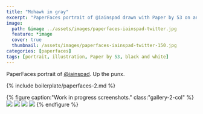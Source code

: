```yaml
---
title: "Mohawk in gray"
excerpt: "PaperFaces portrait of @iainspad drawn with Paper by 53 on an iPad."
image: 
  path: &image ../assets/images/paperfaces-iainspad-twitter.jpg 
  feature: *image
  cover: true
  thumbnail: /assets/images/paperfaces-iainspad-twitter-150.jpg
categories: [paperfaces]
tags: [portrait, illustration, Paper by 53, black and white]
---
```


PaperFaces portrait of [@iainspad](https://twitter.com/iainspad). Up the punx.

{% include boilerplate/paperfaces-2.md %}

{% figure caption:"Work in progress screenshots." class:"gallery-2-col" %}
[![](/assets/images/paperfaces-iainspad-process-1-600.jpg)](/assets/images/paperfaces-iainspad-process-1-lg.jpg)
[![](/assets/images/paperfaces-iainspad-process-2-600.jpg)](/assets/images/paperfaces-iainspad-process-2-lg.jpg)
[![](/assets/images/paperfaces-iainspad-process-3-600.jpg)](/assets/images/paperfaces-iainspad-process-3-lg.jpg)
[![](/assets/images/paperfaces-iainspad-process-4-600.jpg)](/assets/images/paperfaces-iainspad-process-4-lg.jpg)
{% endfigure %}
